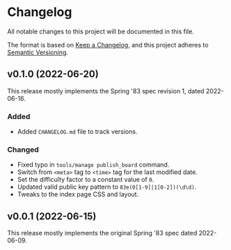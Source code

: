 # Changelog

All notable changes to this project will be documented in this file.

The format is based on [Keep a Changelog](https://keepachangelog.com/en/1.0.0/),
and this project adheres to [Semantic Versioning](https://semver.org/spec/v2.0.0.html).

## v0.1.0 (2022-06-20)

This release mostly implements the Spring '83 spec revision 1, dated 2022-06-16.

### Added

- Added `CHANGELOG.md` file to track versions.

### Changed

- Fixed typo in `tools/manage publish_board` command.
- Switch from `<meta>` tag to `<time>` tag for the last modified date.
- Set the difficulty factor to a constant value of `0`.
- Updated valid public key pattern to `83e(0[1-9]|1[0-2])(\d\d)`.
- Tweaks to the index page CSS and layout.

## v0.0.1 (2022-06-15)

This release mostly implements the original Spring '83 spec dated 2022-06-09.
